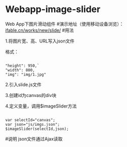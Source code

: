 # Webapp-image-slider
Web App下图片滑动组件
#演示地址（使用移动设备浏览）：
<a href="http://ifable.cn/works/new/slide/" target="_blank">ifable.cn/works/new/slide/</a>
#用法
<p>1.将图片宽、高、URL写入json文件</p>
<p>格式：</p>
<pre><code>
"height": 950,`
"width": 800,
"img": "img/1.jpg"
</code></pre>
<p>2.引入slide.js文件</p>
<p>3.创建id为canvas的div块</p>
<p>4.定义变量，调用$imageSlider方法</p>
<pre><code>
var selectId="canvas";
var json="js/imgs.json";
$imageSlider(selectId,json);
</code></pre>	  
#说明
json文件通过Ajax读取
